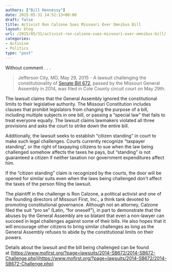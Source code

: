 ```yaml
---
authors: ["Bill Hennessy"]
date: 2015-05-31 14:52:13+00:00
draft: false
title: Activist Ron Calzone Sues Missouri Over Omnibus Bill
layout: blog
url: /2015/05/31/activist-ron-calzone-sues-missouri-over-omnibus-bill/
categories:
- Activism
- Politics
type: "post"
---
```


Without comment . . .



> Jefferson City, MO, May 29, 2015 - A lawsuit challenging the constitutionality of [Senate Bill 672](https://www.senate.mo.gov/14info/BTS_Web/Bill.aspx?SessionType=R&BillID=28134657), passed by the Missouri General Assembly in 2014, was filed in Cole County circuit court on May 29th.

The lawsuit claims that the General Assembly ignored the constitutional limits to their legislative authority. The Missouri Constitution includes clauses that prohibit legislators from changing the purpose of a bill, including multiple subjects in one bill, or passing a “special law” that fails to treat everyone equally. The lawsuit claims lawmakers violated all three provisions and asks the court to strike down the entire bill.

Additionally, the lawsuit seeks to establish “citizen standing” in court to make such legal challenges. Courts currently recognize “taxpayer standing”, or the right of taxpaying citizens to sue when the law being challenged somehow affects the taxes he pays, but “standing” is not guaranteed a citizen if neither taxation nor government expenditures affect him.

If the “citizen standing” claim is recognized by the courts, the door will be opened for similar suits even when the laws being challenged don't affect the taxes of the person filing the lawsuit.

The plaintiff in the challenge is Ron Calzone, a political activist and one of the founding directors of Missouri First, Inc., a think tank devoted to promoting constitutional governance. Although not an attorney, Calzone filed the suit “pro se” (Latin, “for oneself”), in part to demonstrate that the abuses by the General Assembly are so blatant that even a non-lawyer can succeed in legal challenges against some of their bills. He also hopes that it will encourage other citizens to bring similar challenges as long as the General Assembly refuses to abide by the constitutional limits on their powers.



Details about the lawsuit and the bill being challenged can be found at [https://www.mofirst.org/?page=lawsuits/2014-SB672/2014-SB672-Challenge.php](https://www.mofirst.org/?page=lawsuits/2014-SB672/2014-SB672-Challenge.php)
